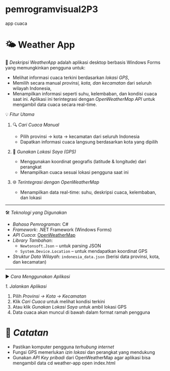 # pemrogramvisual2P3
app cuaca 
# 🌤️ Weather App

 📝 *Deskripsi*
*WeatherApp* adalah aplikasi desktop berbasis Windows Forms yang memungkinkan pengguna untuk:
- Melihat informasi cuaca terkini berdasarkan *lokasi GPS*,
- Memilih secara manual *provinsi, kota, dan kecamatan* dari seluruh wilayah Indonesia,
- Menampilkan informasi seperti suhu, kelembaban, dan kondisi cuaca saat ini.
Aplikasi ini terintegrasi dengan *OpenWeatherMap API* untuk mengambil data cuaca secara real-time.


 💡 *Fitur Utama*
1. 🔍 *Cari Cuaca Manual*
   - Pilih provinsi → kota → kecamatan dari seluruh Indonesia
   - Dapatkan informasi cuaca langsung berdasarkan kota yang dipilih

2. 📍 *Gunakan Lokasi Saya (GPS)*
   - Menggunakan koordinat geografis (latitude & longitude) dari perangkat
   - Menampilkan cuaca sesuai lokasi pengguna saat ini

3. 🌐 *Terintegrasi dengan OpenWeatherMap*
   - Menampilkan data real-time: suhu, deskripsi cuaca, kelembaban, dan lokasi

---

 🛠️ *Teknologi yang Digunakan*
- *Bahasa Pemrograman*: C#  
- *Framework*: .NET Framework (Windows Forms)  
- *API Cuaca*: [OpenWeatherMap](https://openweathermap.org/)  
- *Library Tambahan*:  
  - `Newtonsoft.Json` – untuk parsing JSON  
  - `System.Device.Location` – untuk mendapatkan koordinat GPS  
- *Struktur Data Wilayah*: `indonesia_data.json` (berisi data provinsi, kota, dan kecamatan)

---

 ▶️ *Cara Menggunakan Aplikasi*

 *1. Jalankan Aplikasi*
1. Pilih *Provinsi → Kota → Kecamatan*
2. Klik *Cari Cuaca* untuk melihat kondisi terkini
3. Atau klik *Gunakan Lokasi Saya* untuk ambil lokasi GPS
4. Data cuaca akan muncul di bawah dalam format ramah pengguna

# 📌 *Catatan*
- Pastikan komputer pengguna *terhubung internet*
- Fungsi GPS memerlukan *izin lokasi* dan perangkat yang mendukung
- Gunakan *API Key pribadi* dari OpenWeatherMap agar aplikasi bisa mengambil data
cd weather-app
open index.html

